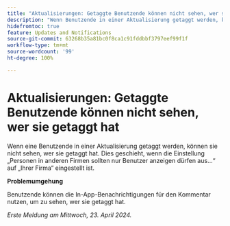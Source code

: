 ```yaml
---
title: "Aktualisierungen: Getaggte Benutzende können nicht sehen, wer sie getaggt hat"
description: "Wenn Benutzende in einer Aktualisierung getaggt werden, können sie nicht sehen, wer sie getaggt hat. Dies geschieht, wenn die Einstellung „Personen in anderen Firmen sollten nur Benutzer anzeigen dürfen aus...“ auf „Ihrer Firma“ eingestellt ist."
hidefromtoc: true
feature: Updates and Notifications
source-git-commit: 63268b35a81bc0f8ca1c91fddbbf3797eef99f1f
workflow-type: tm+mt
source-wordcount: '99'
ht-degree: 100%

---
```



# Aktualisierungen: Getaggte Benutzende können nicht sehen, wer sie getaggt hat

<!--

>[!NOTE]
>
>This issue was fixed on May 23, 2024.

-->

Wenn eine Benutzende in einer Aktualisierung getaggt werden, können sie nicht sehen, wer sie getaggt hat. Dies geschieht, wenn die Einstellung „Personen in anderen Firmen sollten nur Benutzer anzeigen dürfen aus...“ auf „Ihrer Firma“ eingestellt ist.

**Problemumgehung**

Benutzende können die In-App-Benachrichtigungen für den Kommentar nutzen, um zu sehen, wer sie getaggt hat.

_Erste Meldung am Mittwoch, 23. April 2024._

